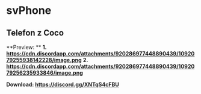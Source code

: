 # svPhone
## Telefon z Coco

**Preview: **
**1. https://cdn.discordapp.com/attachments/920286977448890439/1092079255938142228/image.png**
**2. https://cdn.discordapp.com/attachments/920286977448890439/1092079256235933846/image.png**

**Download: https://discord.gg/XNTqS4cFBU**
